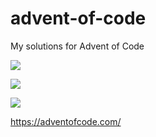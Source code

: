 # advent-of-code
My solutions for Advent of Code

![](https://img.shields.io/badge/day%20📅-7-blue)

![](https://img.shields.io/badge/stars%20⭐-10-yellow)

![](https://img.shields.io/badge/days%20completed-5-red)

https://adventofcode.com/
